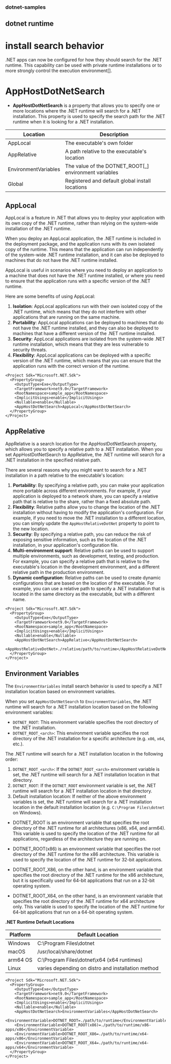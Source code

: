 ### dotnet-samples

## dotnet runtime

# install search behavior

.NET apps can now be configured for how they should search for the .NET runtime. This capability can be used with private runtime installations or to more strongly control the execution environment[].

# AppHostDotNetSearch

- **AppHostDotNetSearch** is a property that allows you to specify one or more locations where the .NET runtime will search for a .NET installation. This property is used to specify the search path for the .NET runtime when it is looking for a .NET installation.

| Location | Description |
|----------|-------------|
| AppLocal  | The executable's own folder |
| AppRelative | A path relative to the executable's location |
| EnvironmentVariables | The value of the DOTNET_ROOT[_<arch>] environment variables |
| Global    | Registered and default global install locations |

## AppLocal

AppLocal is a feature in .NET that allows you to deploy your application with its own copy of the .NET runtime, rather than relying on the system-wide installation of the .NET runtime.

When you deploy an AppLocal application, the .NET runtime is included in the deployment package, and the application runs with its own isolated copy of the runtime. This means that the application can run independently of the system-wide .NET runtime installation, and it can also be deployed to machines that do not have the .NET runtime installed.

AppLocal is useful in scenarios where you need to deploy an application to a machine that does not have the .NET runtime installed, or where you need to ensure that the application runs with a specific version of the .NET runtime.

Here are some benefits of using AppLocal:

1. **Isolation**: AppLocal applications run with their own isolated copy of the .NET runtime, which means that they do not interfere with other applications that are running on the same machine.
2. **Portability**: AppLocal applications can be deployed to machines that do not have the .NET runtime installed, and they can also be deployed to machines that have a different version of the .NET runtime installed.
3. **Security**: AppLocal applications are isolated from the system-wide .NET runtime installation, which means that they are less vulnerable to security threats.
4. **Flexibility**: AppLocal applications can be deployed with a specific version of the .NET runtime, which means that you can ensure that the application runs with the correct version of the runtime.

```
<Project Sdk="Microsoft.NET.Sdk">
  <PropertyGroup>
    <OutputType>Exe</OutputType>
    <TargetFramework>net9.0</TargetFramework>
    <RootNamespace>sample_app</RootNamespace>
    <ImplicitUsings>enable</ImplicitUsings>
    <Nullable>enable</Nullable>
    <AppHostDotNetSearch>AppLocal</AppHostDotNetSearch>
  </PropertyGroup>
</Project>

```

## AppRelative

AppRelative is a search location for the AppHostDotNetSearch property, which allows you to specify a relative path to a .NET installation. When you set AppHostDotNetSearch to AppRelative, the .NET runtime will search for a .NET installation in the specified relative path.

There are several reasons why you might want to search for a .NET installation in a path relative to the executable's location:

1. **Portability**: By specifying a relative path, you can make your application more portable across different environments. For example, if your application is deployed to a network share, you can specify a relative path that is relative to the share, rather than a fixed absolute path.
2. **Flexibility**: Relative paths allow you to change the location of the .NET installation without having to modify the application's configuration. For example, if you need to move the .NET installation to a different location, you can simply update the `AppHostRelativeDotNet` property to point to the new location.
3. **Security**: By specifying a relative path, you can reduce the risk of exposing sensitive information, such as the location of the .NET installation, in your application's configuration file.
4. **Multi-environment support**: Relative paths can be used to support multiple environments, such as development, testing, and production. For example, you can specify a relative path that is relative to the executable's location in the development environment, and a different relative path in the production environment.
5. **Dynamic configuration**: Relative paths can be used to create dynamic configurations that are based on the location of the executable. For example, you can use a relative path to specify a .NET installation that is located in the same directory as the executable, but with a different name.

```
<Project Sdk="Microsoft.NET.Sdk">
  <PropertyGroup>
    <OutputType>Exe</OutputType>
    <TargetFramework>net9.0</TargetFramework>
    <RootNamespace>sample_app</RootNamespace>
    <ImplicitUsings>enable</ImplicitUsings>
    <Nullable>enable</Nullable>
    <AppHostDotNetSearch>AppRelative</AppHostDotNetSearch>
    <AppHostRelativeDotNet>./relative/path/to/runtime</AppHostRelativeDotNet>
  </PropertyGroup>
</Project>

```

## Environment Variables

The `EnvironmentVariables` install search behavior is used to specify a .NET installation location based on environment variables.

When you set `AppHostDotNetSearch` to `EnvironmentVariables`, the .NET runtime will search for a .NET installation location based on the following environment variables:

* `DOTNET_ROOT`: This environment variable specifies the root directory of the .NET installation.
* `DOTNET_ROOT_<arch>`: This environment variable specifies the root directory of the .NET installation for a specific architecture (e.g. `x86`, `x64`, etc.).

The .NET runtime will search for a .NET installation location in the following order:

1. `DOTNET_ROOT_<arch>`: If the `DOTNET_ROOT_<arch>` environment variable is set, the .NET runtime will search for a .NET installation location in that directory.
2. `DOTNET_ROOT`: If the `DOTNET_ROOT` environment variable is set, the .NET runtime will search for a .NET installation location in that directory.
3. Default installation location: If neither of the above environment variables is set, the .NET runtime will search for a .NET installation location in the default installation location (e.g. `C:\Program Files\dotnet` on Windows).

- DOTNET_ROOT is an environment variable that specifies the root directory of the .NET runtime for all architectures (x86, x64, and arm64). This variable is used to specify the location of the .NET runtime for all applications, regardless of the architecture they are running on.

- DOTNET_ROOT(x86) is an environment variable that specifies the root directory of the .NET runtime for the x86 architecture. This variable is used to specify the location of the .NET runtime for 32-bit applications.

- DOTNET_ROOT_X86, on the other hand, is an environment variable that specifies the root directory of the .NET runtime for the x86 architecture, but it is specifically used for 64-bit applications that run on a 32-bit operating system.

- DOTNET_ROOT_X64, on the other hand, is an environment variable that specifies the root directory of the .NET runtime for x64 architecture only. This variable is used to specify the location of the .NET runtime for 64-bit applications that run on a 64-bit operating system.

**.NET Runtime Default Locations**

| Platform | Default Location |
| --- | --- |
| Windows | C:\Program Files\dotnet |
| macOS | /usr/local/share/dotnet |
| arm64 OS | C:\Program Files\dotnet\x64 (x64 runtimes) |
| Linux | varies depending on distro and installation method |

```
<Project Sdk="Microsoft.NET.Sdk">
  <PropertyGroup>
    <OutputType>Exe</OutputType>
    <TargetFramework>net9.0</TargetFramework>
    <RootNamespace>sample_app</RootNamespace>
    <ImplicitUsings>enable</ImplicitUsings>
    <Nullable>enable</Nullable>
    <AppHostDotNetSearch>EnvironmentVariables</AppHostDotNetSearch>
    <EnvironmentVariable>DOTNET_ROOT=./path/to/runtime</EnvironmentVariable>
    <EnvironmentVariable>DOTNET_ROOT(x86)=./path/to/runtime/x86-apps/x86</EnvironmentVariable>
    <EnvironmentVariable>DOTNET_ROOT_X86=./path/to/runtime/x64-apps/x86</EnvironmentVariable>
    <EnvironmentVariable>DOTNET_ROOT_X64=./path/to/runtime/x64-apps/x64</EnvironmentVariable>
  </PropertyGroup>
</Project>

```
